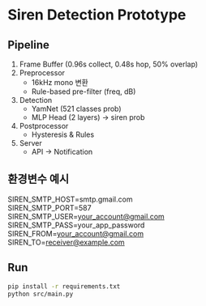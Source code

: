 # Siren Detection Prototype


## Pipeline
1. Frame Buffer (0.96s collect, 0.48s hop, 50% overlap)
2. Preprocessor
   - 16kHz mono 변환
   - Rule-based pre-filter (freq, dB)
3. Detection
   - YamNet (521 classes prob)
   - MLP Head (2 layers) -> siren prob
4. Postprocessor
   - Hysteresis & Rules
5. Server
   - API -> Notification

## 환경변수 예시
SIREN_SMTP_HOST=smtp.gmail.com   
SIREN_SMTP_PORT=587   
SIREN_SMTP_USER=your_account@gmail.com   
SIREN_SMTP_PASS=your_app_password   
SIREN_FROM=your_account@gmail.com   
SIREN_TO=receiver@example.com   

## Run
```bash
pip install -r requirements.txt
python src/main.py


